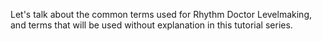 Let's talk about the common terms used for Rhythm Doctor Levelmaking, and terms that will be used without explanation in this tutorial series.

